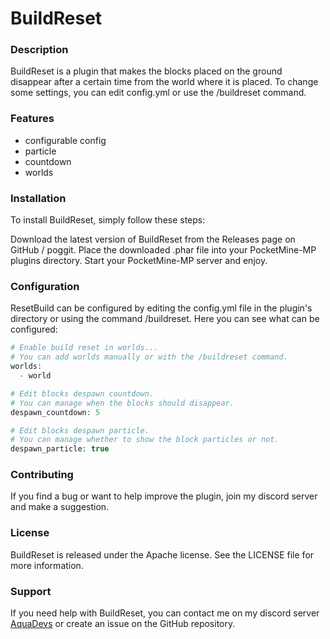 # BuildReset
### Description
BuildReset is a plugin that makes the blocks placed on the ground disappear after a certain time from the world where it is placed. To change some settings, you can edit config.yml or use the /buildreset command.

### Features
- configurable config
- particle
- countdown
- worlds

### Installation
To install BuildReset, simply follow these steps:

Download the latest version of BuildReset from the Releases page on GitHub / poggit.
Place the downloaded .phar file into your PocketMine-MP plugins directory.
Start your PocketMine-MP server and enjoy.

### Configuration
ResetBuild can be configured by editing the config.yml file in the plugin's directory or using the command /buildreset. Here you can see what can be configured:
```php
# Enable build reset in worlds...
# You can add worlds manually or with the /buildreset command.
worlds:
  - world

# Edit blocks despawn countdown.
# You can manage when the blocks should disappear.
despawn_countdown: 5

# Edit blocks despawn particle.
# You can manage whether to show the block particles or not.
despawn_particle: true
```

### Contributing
If you find a bug or want to help improve the plugin, join my discord server and make a suggestion.

### License
BuildReset is released under the Apache license. See the LICENSE file for more information.

### Support
If you need help with BuildReset, you can contact me on my discord server [AquaDevs](https://discord.gg/VFFzjceP6E) or create an issue on the GitHub repository.
